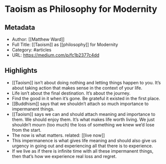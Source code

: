 # Taoism as Philosophy for Modernity

## Metadata
- Author: [[Matthew Ward]]
- Full Title: [[Taoism]] as [[philosophy]] for Modernity
- Category: #articles
- URL: https://medium.com/p/fc1b2377c4dd

## Highlights
- [[Taoism]] isn’t about doing nothing and letting things happen to you. It’s about taking action that makes sense in the context of your life.
- Life isn’t about the final destination. It’s about the journey.
- Find the good in it when it’s gone. Be grateful it existed in the first place.
- [[Buddhism]] says that we shouldn’t attach so much importance to impermanent things.
- [[Taoism]] says we can and should attach meaning and importance to them. We should enjoy them. It’s what makes life worth living. We just shouldn’t mourn (too much) the loss of something we knew we’d lose from the start.
- The now is what matters.
	related: [[live now]]
- This impermanence is what gives life meaning and should also give us urgency in going out and experiencing all that there is to experience.
- If we live as if there is infinite time with all these impermanent things, then that’s how we experience real loss and regret.